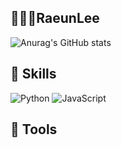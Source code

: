 ## 👩🏻‍💻RaeunLee

![Anurag's GitHub stats](https://github-readme-stats.vercel.app/api?username=raeunlee&show_icons=true&theme=radical)

## 🤖 Skills

<img alt="Python" src ="https://img.shields.io/badge/Python-3776AB.svg?&style=for-the-badge&logo=Python&logoColor=white"/>
<img alt="JavaScript" src ="https://img.shields.io/badge/JavaScript-F7DF1E.svg?&style=for-the-badge&logo=JavaScript&logoColor=white"/>



## 🦾 Tools
